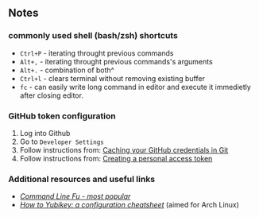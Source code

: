 ## Notes

### commonly used shell (bash/zsh) shortcuts
- `Ctrl+P` - iterating throught previous commands
- `Alt+,` - iterating throught previous commands's arguments
- `Alt+.` - combination of both^
- `Ctrl+l` - clears terminal without removing existing buffer
- `fc` - can easily write long command in editor and execute it immedietly after closing editor.

### GitHub token configuration
  1. Log into Github
  2. Go to `Developer Settings`
  3. Follow instructions from: [Caching your GitHub credentials in Git](https://docs.github.com/en/get-started/getting-started-with-git/caching-your-github-credentials-in-git)
  4. Follow instructions from: [Creating a personal access token](https://docs.github.com/en/authentication/keeping-your-account-and-data-secure/creating-a-personal-access-token)

### Additional resources and useful links
- [*Command Line Fu - most popular*](https://www.commandlinefu.com/commands/browse/sort-by-votes)
- [*How to Yubikey: a configuration cheatsheet*](https://debugging.works/blog/yubikey-cheatsheet/) (aimed for Arch Linux)